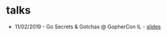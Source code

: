 # talks

* 11/02/2019 - Go Secrets & Gotchas @ GopherCon IL - [slides](https://speakerdeck.com/yarelm/go-secrets-and-gotchas)